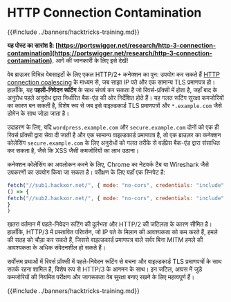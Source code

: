 # HTTP Connection Contamination

{{#include ../banners/hacktricks-training.md}}

**यह पोस्ट का सारांश है: [https://portswigger.net/research/http-3-connection-contamination](https://portswigger.net/research/http-3-connection-contamination)**. आगे की जानकारी के लिए इसे देखें!

वेब ब्राउज़र विभिन्न वेबसाइटों के लिए एकल HTTP/2+ कनेक्शन का पुन: उपयोग कर सकते हैं [HTTP connection coalescing](https://daniel.haxx.se/blog/2016/08/18/http2-connection-coalescing) के माध्यम से, जब साझा IP पते और एक सामान्य TLS प्रमाणपत्र हो। हालाँकि, यह **पहली-निवेदन रूटिंग** के साथ संघर्ष कर सकता है जो रिवर्स-प्रॉक्सी में होता है, जहाँ बाद के अनुरोध पहले अनुरोध द्वारा निर्धारित बैक-एंड की ओर निर्देशित होते हैं। यह गलत रूटिंग सुरक्षा कमजोरियों का कारण बन सकती है, विशेष रूप से जब इसे वाइल्डकार्ड TLS प्रमाणपत्रों और `*.example.com` जैसे डोमेन के साथ जोड़ा जाता है।

उदाहरण के लिए, यदि `wordpress.example.com` और `secure.example.com` दोनों को एक ही रिवर्स प्रॉक्सी द्वारा सेवा दी जाती है और एक सामान्य वाइल्डकार्ड प्रमाणपत्र है, तो एक ब्राउज़र का कनेक्शन कोलेसिंग `secure.example.com` के लिए अनुरोधों को गलत तरीके से वर्डप्रेस बैक-एंड द्वारा संसाधित कर सकता है, जैसे कि XSS जैसी कमजोरियों का लाभ उठाना।

कनेक्शन कोलेसिंग का अवलोकन करने के लिए, Chrome का नेटवर्क टैब या Wireshark जैसे उपकरणों का उपयोग किया जा सकता है। परीक्षण के लिए यहाँ एक स्निपेट है:
```javascript
fetch("//sub1.hackxor.net/", { mode: "no-cors", credentials: "include" }).then(
() => {
fetch("//sub2.hackxor.net/", { mode: "no-cors", credentials: "include" })
}
)
```
खतरा वर्तमान में पहले-निवेदन रूटिंग की दुर्लभता और HTTP/2 की जटिलता के कारण सीमित है। हालाँकि, HTTP/3 में प्रस्तावित परिवर्तन, जो IP पते के मिलान की आवश्यकता को कम करते हैं, हमले की सतह को चौड़ा कर सकते हैं, जिससे वाइल्डकार्ड प्रमाणपत्र वाले सर्वर बिना MITM हमले की आवश्यकता के अधिक संवेदनशील हो सकते हैं।

सर्वोत्तम प्रथाओं में रिवर्स प्रॉक्सी में पहले-निवेदन रूटिंग से बचना और वाइल्डकार्ड TLS प्रमाणपत्रों के साथ सतर्क रहना शामिल है, विशेष रूप से HTTP/3 के आगमन के साथ। इन जटिल, आपस में जुड़े कमजोरियों की नियमित परीक्षण और जागरूकता वेब सुरक्षा बनाए रखने के लिए महत्वपूर्ण हैं।

{{#include ../banners/hacktricks-training.md}}

